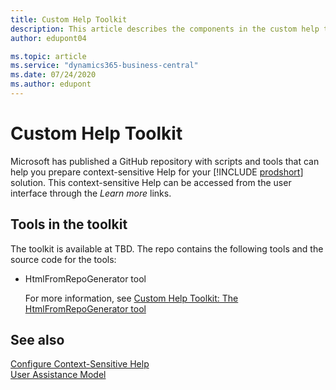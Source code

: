 ```yaml
---
title: Custom Help Toolkit
description: This article describes the components in the custom help toolkit for Business Central. 
author: edupont04

ms.topic: article
ms.service: "dynamics365-business-central"
ms.date: 07/24/2020
ms.author: edupont
---
```


# Custom Help Toolkit

Microsoft has published a GitHub repository with scripts and tools that can help you prepare context-sensitive Help for your [!INCLUDE [prodshort](../developer/includes/prodshort.md)] solution. This context-sensitive Help can be accessed from the user interface through the *Learn more* links.

## Tools in the toolkit

The toolkit is available at TBD. The repo contains the following tools and the source code for the tools:

- HtmlFromRepoGenerator tool

    For more information, see [Custom Help Toolkit: The HtmlFromRepoGenerator tool](custom-help-toolkit-HtmlFromRepoGenerator.md)

<!--
- ConvertHtmlToJson tool

    For more information, see [Custom Help Toolkit: The ConvertHtmlToJson tool](custom-help-toolkit-ConvertHtmlToJson.md)

- HtmlLocaleChanger tool

    For more information, see [Custom Help Toolkit: The HtmlLocaleChanger tool](custom-help-toolkit-HtmlLocaleChanger.md)

- "Help Pane extension" Visual Studio project

    For more information, see [Connect your Help website with the Help pane](connect-help-pane.md)

- AX 2012 metadata scripts

    For more information, see [Convert Dynamics AX custom Help for use in Dynamics 365](migrate-dynamicsax2012.md)

> [!NOTE]
> The first version of this toolkit is available as a [release in the GitHub repo](https://github.com/microsoft/dynamics365f-o-custom-help/releases).  -->

## See also

[Configure Context-Sensitive Help](context-sensitive-help.md)  
[User Assistance Model](../user-assistance.md)  
